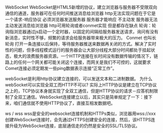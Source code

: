 WebSocket
WebSocket是HTML5新增的协议，建立浏览器与服务器不受限双向通信的通道，服务器可在任何时间推送消息给浏览器
http无法实现问题在于它是一个请求-响应协议 必须浏览器发送服务器 服务器才能响应 不主动发 服务器无法主动发送消息给浏览器
http可用轮询或者conmet实现 但是都存在缺点
轮询：轮询指浏览器通过js启动一个定时器，以固定的间隔给服务器发送请求，询问有没有新消息，实时性不够，频繁的请求会给服务器带来极大的压力。
Conmet 也叫长轮询 打开一条连接以后保持，等待服务器推送来数据再关闭的方式。解决了实时性的问题，但多线程模式运行的服务器会让大部分线程大部分时间都处于挂起状态，极大的浪费服务器资源。一个HTTP连接在长时间没有数据传输的情况下，链路上的任何一个网关都可能关闭这个连接，而网关是我们不可控的，这就要求Comet连接必须定期发一些ping数据表示连接“正常工作”。

webSocket是利用http协议建立连接的，可以发送文本和二进制数据。
为什么webSocket可以实现全双工而HTTP不可以?
           实际上HTTP协议是建立在TCP协议之上的，TCP协议本身就实现了全双工通信，但是HTTP协议的请求－应答机制限制了全双工通信。WebSocket连接建立以后，其实只是简单规定了一下：接下来，咱们通信就不使用HTTP协议了，直接互相发数据吧。

ws / wss 
wss是安全的websocket连接机制和HTTPs类似，浏览器用wss://xxx创建WebSocket连接时，会先通过HTTPS创建安全的连接，然后，该HTTPS连接升级为WebSocket连接，底层通信走的仍然是安全的SSL/TLS协议。